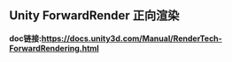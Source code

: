 ## Unity ForwardRender 正向渲染

**doc链接:https://docs.unity3d.com/Manual/RenderTech-ForwardRendering.html**